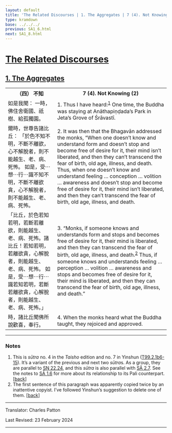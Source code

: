 ```yaml
---
layout: default
title: 'The Related Discourses | 1. The Aggregates | 7 (4). Not Knowing (2)'
type: kramdown
base: ../../../
previous: SA1_6.html
next: SA1_8.html
---
```


<h1><a href='../index.html'>The Related Discourses</a></h1>
<h2><a href='index.html'>1. The Aggregates</a></h2>

<table class="trans">
  <th class='ch'>（四） 不知</th>
  <th class='en'>7 (4). Not Knowing (2)</th>
  <tr>
    <td class="ch" title='t99.2.1b6'>如是我聞： 一時，佛住舍衛國、祇樹、給孤獨園。</td>
    <td id='p1'>1. Thus I have heard:<sup id="ref1"><a href="#n1">1</a></sup> One time, the Buddha was staying at Anāthapiṇḍada’s Park in Jeta’s Grove of Śrāvastī.</td>
  </tr>
  <tr>
    <td class="ch" title='t99.2.1b6'>爾時，世尊告諸比丘： 「於色不知不明，不斷不離欲，心不解脫者，則不能越生、老、病、死怖。 如是，受⋯想⋯行⋯識不知不明，不斷不離欲貪，心不解脫者，則不能越生、老、病、死怖。</td>
    <td id='p2'>2. It was then that the Bhagavān addressed the monks, “When one doesn’t know and understand form and doesn’t stop and become free of desire for it, their mind isn’t liberated, and then they can’t transcend the fear of birth, old age, illness, and death. Thus, when one doesn’t know and understand feeling … conception … volition … awareness and doesn’t stop and become free of desire for it, their mind isn’t liberated, and then they can’t transcend the fear of birth, old age, illness, and death.</td>
  </tr>
  <tr>
    <td class="ch" title='t99.2.1b7'>「比丘，於色若知若明，若斷若離欲，則能越生、老、病、死怖。諸比丘！若知若明，若離欲貪，心解脫者，則能越生、老、病、死怖。 如是，受⋯想⋯行⋯識若知若明，若斷若離欲貪，心解脫者，則能越生、老、病、死怖。」</td>
    <td id='p3'>3. “Monks, if someone knows and understands form and stops and becomes free of desire for it, their mind is liberated, and then they can transcend the fear of birth, old age, illness, and death.<sup id="ref2"><a href="#n2">2</a></sup> Thus, if someone knows and understands feeling … perception … volition … awareness and stops and becomes free of desire for it, their mind is liberated, and then they can transcend the fear of birth, old age, illness, and death.”</td>
  </tr>
  <tr>
    <td class="ch" title='t99.2.1b10'>時，諸比丘聞佛所說歡喜，奉行。</td>
    <td id='p4'>4. When the monks heard what the Buddha taught, they rejoiced and approved.</td>
  </tr>
</table>

<hr/>

<h3 id="notes">Notes</h3>

<ol>
<li id="n1">This is <em>sūtra</em> no. 4 in the <cite>Taisho</cite> edition and no. 7 in Yinshun (<a href="https://cbetaonline.dila.edu.tw/zh/T02n0099_p0001b06" target="_blank">T99.2.1b6-15</a>). It’s a variant of the previous and next two <em>sūtra</em>s. As a group, they are parallel to <a href="https://suttacentral.net/sn22.24" target="_blank">SN 22.24</a>, and this <em>sūtra</em> is also parallel with <a href="../02/SA2_7.html" target="_blank">SĀ 2.7</a>. See the notes to <a href="SA1_6.html" target="_blank">SĀ 1.6</a> for more about its relationship to its Pali counterpart. [<a href="#ref1">back</a>]</li>
<li id="n2">The first sentence of this paragraph was apparently copied twice by an inattentive copyist. I’ve followed Yinshun’s suggestion to delete one of them. [<a href="#ref2">back</a>]</li>
</ol>
<hr/>

<p class="translator">Translator: Charles Patton</p>
<p class='revised'>Last Revised: 23 February 2024</p>

<hr/>
